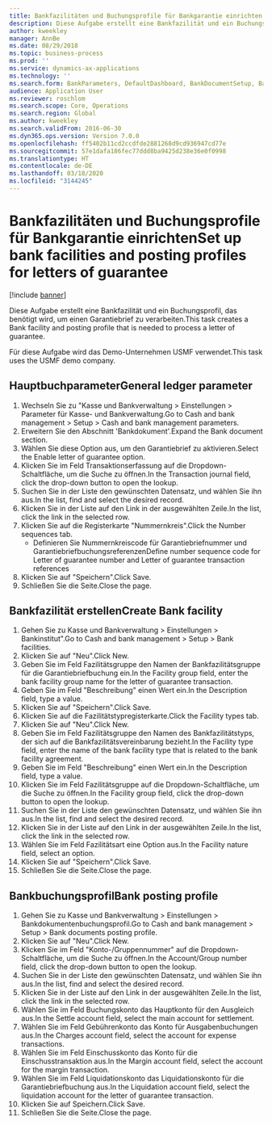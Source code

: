 ```yaml
---
title: Bankfazilitäten und Buchungsprofile für Bankgarantie einrichten
description: Diese Aufgabe erstellt eine Bankfazilität und ein Buchungsprofil, das benötigt wird, um einen Garantiebrief zu verarbeiten.
author: kweekley
manager: AnnBe
ms.date: 08/29/2018
ms.topic: business-process
ms.prod: ''
ms.service: dynamics-ax-applications
ms.technology: ''
ms.search.form: BankParameters, DefaultDashboard, BankDocumentSetup, BankDocumentPosting
audience: Application User
ms.reviewer: roschlom
ms.search.scope: Core, Operations
ms.search.region: Global
ms.author: kweekley
ms.search.validFrom: 2016-06-30
ms.dyn365.ops.version: Version 7.0.0
ms.openlocfilehash: ff5402b11cd2ccdfde2881268d9cd936947cd77e
ms.sourcegitcommit: 57e1dafa186fec77ddd8ba9425d238e36e0f0998
ms.translationtype: HT
ms.contentlocale: de-DE
ms.lasthandoff: 03/18/2020
ms.locfileid: "3144245"
---
```

# <a name="set-up-bank-facilities-and-posting-profiles-for-letters-of-guarantee"></a><span data-ttu-id="57314-103">Bankfazilitäten und Buchungsprofile für Bankgarantie einrichten</span><span class="sxs-lookup"><span data-stu-id="57314-103">Set up bank facilities and posting profiles for letters of guarantee</span></span>

[!include [banner](../../includes/banner.md)]

<span data-ttu-id="57314-104">Diese Aufgabe erstellt eine Bankfazilität und ein Buchungsprofil, das benötigt wird, um einen Garantiebrief zu verarbeiten.</span><span class="sxs-lookup"><span data-stu-id="57314-104">This task creates a Bank facility and posting profile that is needed to process a letter of guarantee.</span></span>



<span data-ttu-id="57314-105">Für diese Aufgabe wird das Demo-Unternehmen USMF verwendet.</span><span class="sxs-lookup"><span data-stu-id="57314-105">This task uses the USMF demo company.</span></span> 




## <a name="general-ledger-parameter"></a><span data-ttu-id="57314-106">Hauptbuchparameter</span><span class="sxs-lookup"><span data-stu-id="57314-106">General ledger parameter</span></span>
1. <span data-ttu-id="57314-107">Wechseln Sie zu "Kasse und Bankverwaltung > Einstellungen > Parameter für Kasse- und Bankverwaltung.</span><span class="sxs-lookup"><span data-stu-id="57314-107">Go to Cash and bank management > Setup > Cash and bank management parameters.</span></span>
2. <span data-ttu-id="57314-108">Erweitern Sie den Abschnitt 'Bankdokument'.</span><span class="sxs-lookup"><span data-stu-id="57314-108">Expand the Bank document section.</span></span>
3. <span data-ttu-id="57314-109">Wählen Sie diese Option aus, um den Garantiebrief zu aktivieren.</span><span class="sxs-lookup"><span data-stu-id="57314-109">Select the Enable letter of guarantee option.</span></span>
4. <span data-ttu-id="57314-110">Klicken Sie im Feld Transaktionserfassung auf die Dropdown-Schaltfläche, um die Suche zu öffnen.</span><span class="sxs-lookup"><span data-stu-id="57314-110">In the Transaction journal field, click the drop-down button to open the lookup.</span></span>
5. <span data-ttu-id="57314-111">Suchen Sie in der Liste den gewünschten Datensatz, und wählen Sie ihn aus.</span><span class="sxs-lookup"><span data-stu-id="57314-111">In the list, find and select the desired record.</span></span>
6. <span data-ttu-id="57314-112">Klicken Sie in der Liste auf den Link in der ausgewählten Zeile.</span><span class="sxs-lookup"><span data-stu-id="57314-112">In the list, click the link in the selected row.</span></span>
7. <span data-ttu-id="57314-113">Klicken Sie auf die Registerkarte "Nummernkreis".</span><span class="sxs-lookup"><span data-stu-id="57314-113">Click the Number sequences tab.</span></span>
    * <span data-ttu-id="57314-114">Definieren Sie Nummernkreiscode für Garantiebriefnummer und Garantiebriefbuchungsreferenzen</span><span class="sxs-lookup"><span data-stu-id="57314-114">Define number sequence code for Letter of guarantee number and Letter of guarantee transaction references</span></span>  
8. <span data-ttu-id="57314-115">Klicken Sie auf "Speichern".</span><span class="sxs-lookup"><span data-stu-id="57314-115">Click Save.</span></span>
9. <span data-ttu-id="57314-116">Schließen Sie die Seite.</span><span class="sxs-lookup"><span data-stu-id="57314-116">Close the page.</span></span>

## <a name="create-bank-facility"></a><span data-ttu-id="57314-117">Bankfazilität erstellen</span><span class="sxs-lookup"><span data-stu-id="57314-117">Create Bank facility</span></span>
1. <span data-ttu-id="57314-118">Gehen Sie zu Kasse und Bankverwaltung > Einstellungen > Bankinstitut".</span><span class="sxs-lookup"><span data-stu-id="57314-118">Go to Cash and bank management > Setup > Bank facilities.</span></span>
2. <span data-ttu-id="57314-119">Klicken Sie auf "Neu".</span><span class="sxs-lookup"><span data-stu-id="57314-119">Click New.</span></span>
3. <span data-ttu-id="57314-120">Geben Sie im Feld Fazilitätsgruppe den Namen der Bankfazilitätsgruppe für die Garantiebriefbuchung ein.</span><span class="sxs-lookup"><span data-stu-id="57314-120">In the Facility group field, enter the bank facility group name for the letter of guarantee transaction.</span></span>
4. <span data-ttu-id="57314-121">Geben Sie im Feld "Beschreibung" einen Wert ein.</span><span class="sxs-lookup"><span data-stu-id="57314-121">In the Description field, type a value.</span></span>
5. <span data-ttu-id="57314-122">Klicken Sie auf "Speichern".</span><span class="sxs-lookup"><span data-stu-id="57314-122">Click Save.</span></span>
6. <span data-ttu-id="57314-123">Klicken Sie auf die Fazilitätstypregisterkarte.</span><span class="sxs-lookup"><span data-stu-id="57314-123">Click the Facility types tab.</span></span>
7. <span data-ttu-id="57314-124">Klicken Sie auf "Neu".</span><span class="sxs-lookup"><span data-stu-id="57314-124">Click New.</span></span>
8. <span data-ttu-id="57314-125">Geben Sie im Feld Fazilitätsgruppe den Namen des Bankfazilitätstyps, der sich auf die Bankfazilitätsvereinbarung bezieht.</span><span class="sxs-lookup"><span data-stu-id="57314-125">In the Facility type field, enter the name of the bank facility type that is related to the bank facility agreement.</span></span>
9. <span data-ttu-id="57314-126">Geben Sie im Feld "Beschreibung" einen Wert ein.</span><span class="sxs-lookup"><span data-stu-id="57314-126">In the Description field, type a value.</span></span>
10. <span data-ttu-id="57314-127">Klicken Sie im Feld Fazilitätsgruppe auf die Dropdown-Schaltfläche, um die Suche zu öffnen.</span><span class="sxs-lookup"><span data-stu-id="57314-127">In the Facility group field, click the drop-down button to open the lookup.</span></span>
11. <span data-ttu-id="57314-128">Suchen Sie in der Liste den gewünschten Datensatz, und wählen Sie ihn aus.</span><span class="sxs-lookup"><span data-stu-id="57314-128">In the list, find and select the desired record.</span></span>
12. <span data-ttu-id="57314-129">Klicken Sie in der Liste auf den Link in der ausgewählten Zeile.</span><span class="sxs-lookup"><span data-stu-id="57314-129">In the list, click the link in the selected row.</span></span>
13. <span data-ttu-id="57314-130">Wählen Sie im Feld Fazilitätsart eine Option aus.</span><span class="sxs-lookup"><span data-stu-id="57314-130">In the Facility nature field, select an option.</span></span>
14. <span data-ttu-id="57314-131">Klicken Sie auf "Speichern".</span><span class="sxs-lookup"><span data-stu-id="57314-131">Click Save.</span></span>
15. <span data-ttu-id="57314-132">Schließen Sie die Seite.</span><span class="sxs-lookup"><span data-stu-id="57314-132">Close the page.</span></span>

## <a name="bank-posting-profile"></a><span data-ttu-id="57314-133">Bankbuchungsprofil</span><span class="sxs-lookup"><span data-stu-id="57314-133">Bank posting profile</span></span>
1. <span data-ttu-id="57314-134">Gehen Sie zu Kasse und Bankverwaltung > Einstellungen > Bankdokumentenbuchungsprofil.</span><span class="sxs-lookup"><span data-stu-id="57314-134">Go to Cash and bank management > Setup > Bank documents posting profile.</span></span>
2. <span data-ttu-id="57314-135">Klicken Sie auf "Neu".</span><span class="sxs-lookup"><span data-stu-id="57314-135">Click New.</span></span>
3. <span data-ttu-id="57314-136">Klicken Sie im Feld "Konto-/Gruppennummer" auf die Dropdown-Schaltfläche, um die Suche zu öffnen.</span><span class="sxs-lookup"><span data-stu-id="57314-136">In the Account/Group number field, click the drop-down button to open the lookup.</span></span>
4. <span data-ttu-id="57314-137">Suchen Sie in der Liste den gewünschten Datensatz, und wählen Sie ihn aus.</span><span class="sxs-lookup"><span data-stu-id="57314-137">In the list, find and select the desired record.</span></span>
5. <span data-ttu-id="57314-138">Klicken Sie in der Liste auf den Link in der ausgewählten Zeile.</span><span class="sxs-lookup"><span data-stu-id="57314-138">In the list, click the link in the selected row.</span></span>
6. <span data-ttu-id="57314-139">Wählen Sie im Feld Buchungskonto das Hauptkonto für den Ausgleich aus.</span><span class="sxs-lookup"><span data-stu-id="57314-139">In the Settle account field, select the main account for settlement.</span></span>
7. <span data-ttu-id="57314-140">Wählen Sie im Feld Gebührenkonto das Konto für Ausgabenbuchungen aus.</span><span class="sxs-lookup"><span data-stu-id="57314-140">In the Charges account field, select the account for expense transactions.</span></span>
8. <span data-ttu-id="57314-141">Wählen Sie im Feld Einschusskonto das Konto für die Einschusstransaktion aus.</span><span class="sxs-lookup"><span data-stu-id="57314-141">In the Margin account field, select the account for the margin transaction.</span></span>
9. <span data-ttu-id="57314-142">Wählen Sie im Feld Liquidationskonto das Liquidationskonto für die Garantiebriefbuchung aus.</span><span class="sxs-lookup"><span data-stu-id="57314-142">In the Liquidation account field, select the liquidation account for the letter of guarantee transaction.</span></span> 
10. <span data-ttu-id="57314-143">Klicken Sie auf Speichern.</span><span class="sxs-lookup"><span data-stu-id="57314-143">Click Save.</span></span>
11. <span data-ttu-id="57314-144">Schließen Sie die Seite.</span><span class="sxs-lookup"><span data-stu-id="57314-144">Close the page.</span></span>

